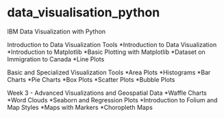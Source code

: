 # data_visualisation_python
IBM Data Visualization with Python 

Introduction to Data Visualization Tools
*Introduction to Data Visualization
*Introduction to Matplotlib
*Basic Plotting with Matplotlib
*Dataset on Immigration to Canada
*Line Plots

Basic and Specialized Visualization Tools
*Area Plots
*Histograms
*Bar Charts
*Pie Charts
*Box Plots
*Scatter Plots
*Bubble Plots

Week 3 - Advanced Visualizations and Geospatial Data
*Waffle Charts
*Word Clouds
*Seaborn and Regression Plots
*Introduction to Folium and Map Styles
*Maps with Markers
*Choropleth Maps
